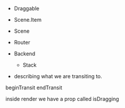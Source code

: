 - Draggable
- Scene.Item
- Scene
- Router
- Backend
  - Stack
  


- describing what we are transiting to.

beginTransit
endTransit

inside render we have a prop called isDragging
